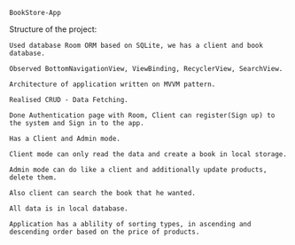 	BookStore-App

  Structure of the project:

    Used database Room ORM based on SQLite, we has a client and book database.

    Observed BottomNavigationView, ViewBinding, RecyclerView, SearchView.

    Architecture of application written on MVVM pattern.

    Realised CRUD - Data Fetching.

    Done Authentication page with Room, Client can register(Sign up) to the system and Sign in to the app.

    Has a Client and Admin mode. 
    
    Client mode can only read the data and create a book in local storage.
    
    Admin mode can do like a client and additionally update products, delete them.

    Also client can search the book that he wanted.

    All data is in local database.

    Application has a ablility of sorting types, in ascending and descending order based on the price of products.

    

    

    
